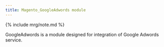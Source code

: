 ```yaml
---
title: Magento_GoogleAdwords module
---
```


{% include mrg/note.md %}

GoogleAdwords is a module designed for integration of Google Adwords service.


